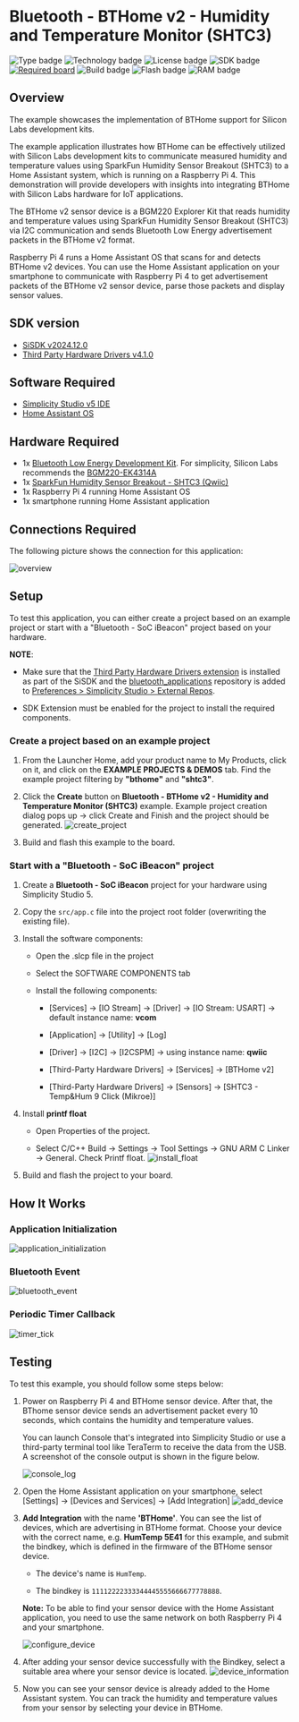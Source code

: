 # Bluetooth - BTHome v2 - Humidity and Temperature Monitor (SHTC3) #

![Type badge](https://img.shields.io/badge/Type-Virtual%20Application-green)
![Technology badge](https://img.shields.io/badge/Technology-Bluetooth-green)
![License badge](https://img.shields.io/badge/License-Zlib-green)
![SDK badge](https://img.shields.io/badge/SDK-v2024.12.0-green)
[![Required board](https://img.shields.io/badge/Sparkfun-Humidity%20Sensor%20Breakout-green)](https://www.sparkfun.com/products/16467)
![Build badge](https://img.shields.io/badge/Build-passing-green)
![Flash badge](https://img.shields.io/badge/Flash-198.31%20KB-blue)
![RAM badge](https://img.shields.io/badge/RAM-10.88%20KB-blue)
## Overview ##

The example showcases the implementation of BTHome support for Silicon Labs development kits.

The example application illustrates how BTHome can be effectively utilized with Silicon Labs development kits to communicate measured humidity and temperature values using SparkFun Humidity Sensor Breakout (SHTC3) to a Home Assistant system, which is running on a Raspberry Pi 4. This demonstration will provide developers with insights into integrating BTHome with Silicon Labs hardware for IoT applications.

The BTHome v2 sensor device is a BGM220 Explorer Kit that reads humidity and temperature values using SparkFun Humidity Sensor Breakout (SHTC3) via I2C communication and sends Bluetooth Low Energy advertisement packets in the BTHome v2 format.

Raspberry Pi 4 runs a Home Assistant OS that scans for and detects BTHome v2 devices. You can use the Home Assistant application on your smartphone to communicate with Raspberry Pi 4 to get advertisement packets of the BTHome v2 sensor device, parse those packets and display sensor values.

## SDK version ##

- [SiSDK v2024.12.0](https://github.com/SiliconLabs/simplicity_sdk)
- [Third Party Hardware Drivers v4.1.0](https://github.com/SiliconLabs/third_party_hw_drivers_extension)

## Software Required ##

- [Simplicity Studio v5 IDE](https://www.silabs.com/developers/simplicity-studio)
- [Home Assistant OS](https://www.home-assistant.io/)

## Hardware Required ##

- 1x [Bluetooth Low Energy Development Kit](https://www.silabs.com/development-tools/wireless/bluetooth). For simplicity, Silicon Labs recommends the [BGM220-EK4314A](https://www.silabs.com/development-tools/wireless/bluetooth/bgm220-explorer-kit)
- 1x [SparkFun Humidity Sensor Breakout - SHTC3 (Qwiic)](https://www.sparkfun.com/products/16467)
- 1x Raspberry Pi 4 running Home Assistant OS
- 1x smartphone running Home Assistant application

## Connections Required ##

The following picture shows the connection for this application:

![overview](image/overview.png)

## Setup ##

To test this application, you can either create a project based on an example project or start with a "Bluetooth - SoC iBeacon" project based on your hardware.

**NOTE**:

- Make sure that the [Third Party Hardware Drivers extension](https://github.com/SiliconLabs/third_party_hw_drivers_extension) is installed as part of the SiSDK and the [bluetooth_applications](https://github.com/SiliconLabs/bluetooth_applications) repository is added to [Preferences > Simplicity Studio > External Repos](https://docs.silabs.com/simplicity-studio-5-users-guide/latest/ss-5-users-guide-about-the-launcher/welcome-and-device-tabs).

- SDK Extension must be enabled for the project to install the required components.

### Create a project based on an example project ###

1. From the Launcher Home, add your product name to My Products, click on it, and click on the **EXAMPLE PROJECTS & DEMOS** tab. Find the example project filtering by **"bthome"** and **"shtc3"**.

2. Click the **Create** button on **Bluetooth - BTHome v2 - Humidity and Temperature Monitor (SHTC3)** example. Example project creation dialog pops up -> click Create and Finish and the project should be generated.
![create_project](image/create_project.png)

3. Build and flash this example to the board.

### Start with a "Bluetooth - SoC iBeacon" project ###

1. Create a **Bluetooth - SoC iBeacon** project for your hardware using Simplicity Studio 5.

2. Copy the `src/app.c` file into the project root folder (overwriting the existing file).

3. Install the software components:

    - Open the .slcp file in the project

    - Select the SOFTWARE COMPONENTS tab

    - Install the following components:

      - [Services] → [IO Stream] → [Driver] → [IO Stream: USART] → default instance name: **vcom**

      - [Application] → [Utility] → [Log]

      - [Driver] → [I2C] → [I2CSPM] → using instance name: **qwiic**
  
      - [Third-Party Hardware Drivers] → [Services] → [BTHome v2]

      - [Third-Party Hardware Drivers] → [Sensors] → [SHTC3 - Temp&Hum 9 Click (Mikroe)]

4. Install **printf float**

    - Open Properties of the project.

    - Select C/C++ Build → Settings → Tool Settings → GNU ARM C Linker → General. Check Printf float.
    ![install_float](image/install_float.png)

5. Build and flash the project to your board.

## How It Works ##

### Application Initialization ###

![application_initialization](image/application_init.png)

### Bluetooth Event ###

![bluetooth_event](image/bluetooth_event.png)

### Periodic Timer Callback ###

![timer_tick](image/timer_tick.png)

## Testing ##

To test this example, you should follow some steps below:

1. Power on Raspberry Pi 4 and BTHome sensor device. After that, the BThome sensor device sends an advertisement packet every 10 seconds, which contains the humidity and temperature values.

    You can launch Console that's integrated into Simplicity Studio or use a third-party terminal tool like TeraTerm to receive the data from the USB. A screenshot of the console output is shown in the figure below.

    ![console_log](image/console_log.png)

2. Open the Home Assistant application on your smartphone, select [Settings] → [Devices and Services] → [Add Integration]
![add_device](image/add_device.png)

3. **Add Integration** with the name **'BTHome'**. You can see the list of devices, which are advertising in BTHome format. Choose your device with the correct name, e.g. **HumTemp 5E41** for this example, and submit the bindkey, which is defined in the firmware of the BTHome sensor device.

    - The device's name is `HumTemp`.

    - The bindkey is  `11112222333344445555666677778888`.

    **Note:** To be able to find your sensor device with the Home Assistant application, you need to use the same network on both Raspberry Pi 4 and your smartphone.

    ![configure_device](image/configure_device.png)

4. After adding your sensor device successfully with the Bindkey, select a suitable area where your sensor device is located.
![device_information](image/device_information.png)

5. Now you can see your sensor device is already added to the Home Assistant system. You can track the humidity and temperature values from your sensor by selecting your device in BTHome.
